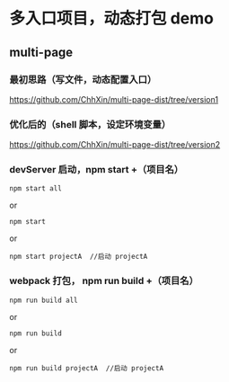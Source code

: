 # 多入口项目，动态打包 demo

## multi-page

### 最初思路（写文件，动态配置入口）

https://github.com/ChhXin/multi-page-dist/tree/version1

### 优化后的（shell 脚本，设定环境变量）

https://github.com/ChhXin/multi-page-dist/tree/version2

### devServer 启动，npm start +（项目名）

```
npm start all
```

or

```
npm start
```

or

```
npm start projectA  //启动 projectA
```

### webpack 打包， npm run build +（项目名）

```
npm run build all
```

or

```
npm run build
```

or

```
npm run build projectA  //启动 projectA
```
